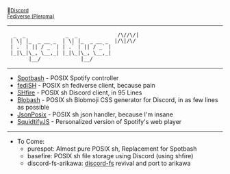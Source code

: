 <!-- 
<img align="left" alt="Metrics"> 
# https://raw.githubusercontent.com/ThatGeekyWeeb/ThatGeekyWeeb/master/github-metrics.svg
-->

<sup>🔌[Discord](https://dsc.bio/thatweeb)  
[Fediverse (Pleroma)](https://disqcordia.space/Mia)<sup>

---
```text
  _  _             _  _             /\//\/|
 | \| |_  _ __ _  | \| |_  _ __ _  |/\|/\/ 
 | .` | || / _` | | .` | || / _` |         
 |_|\_|\_, \__,_| |_|\_|\_, \__,_|         
       |__/             |__/                
```
---

- [Spotbash](https://github.com/thatgeekyweeb/spotbash) - POSIX Spotify controller
- [fediSH](https://github.com/thatgeekyweeb/fedish) - POSIX sh fediverse client, because pain
- [SHfire](https://github.com/thatgeekyweeb/shfire) - POSIX sh Discord client, in 95 Lines
- [Blobash](https://github.com/thatgeekyweeb/blobash) - POSIX sh Blobmoji CSS generator for Discord, in as few lines as possible
- [JsonPosix](https://github.com/thatgeekyweeb/jp) - POSIX sh json handler, because I'm insane
- [SquidtifyJS](https://github.com/ThatGeekyWeeb/SquidtifyJS) - Personalized version of Spotify's web player

---
  - To Come:
    - purespot: Almost pure POSIX sh, Replacement for Spotbash
    - basefire: POSIX sh file storage using Discord (using shfire)
    - discord-fs-arikawa: [discord-fs](https://github.com/jonas747/discord-fs) revival and port to arikawa

